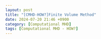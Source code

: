 ```yaml
---
layout: post
title: "[CMHD-HOW?]Finite Volume Method"
date: 2024-07-20 21:46 +0900
category: [Computational MHD]
tags: [Computational MHD - HOW?]
---
```


